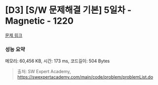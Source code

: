 # [D3] [S/W 문제해결 기본] 5일차 - Magnetic - 1220 

[문제 링크](https://swexpertacademy.com/main/code/problem/problemDetail.do?contestProbId=AV14hwZqABsCFAYD) 

### 성능 요약

메모리: 60,456 KB, 시간: 173 ms, 코드길이: 504 Bytes



> 출처: SW Expert Academy, https://swexpertacademy.com/main/code/problem/problemList.do